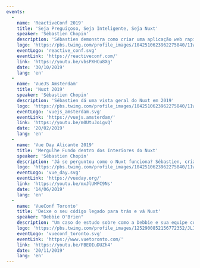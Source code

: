 ```yaml
---
events:
  -
    name: 'ReactiveConf 2019'
    title: 'Seja Preguiçoso, Seja Inteligente, Seja Nuxt'
    speaker: 'Sébastien Chopin'
    description: 'Sébastien demonstra como criar uma aplicação web rapidamente com o uso do Nuxt e explica como ele funciona nos bastidores. Dando para você confiança para a suas próximas aplicações de Vue.'
    logo: 'https://pbs.twimg.com/profile_images/1042510623962275840/1Iw_Mvud_400x400.jpg'
    eventLogo: 'reactive_conf.svg'
    eventLink: 'https://reactiveconf.com/'
    link: 'https://youtu.be/vbsPXHCu8Xg'
    date: '30/10/2019'
    lang: 'en'
  -
    name: 'VueJS Amsterdam'
    title: 'Nuxt 2019'
    speaker: 'Sébastien Chopin'
    description: 'Sébastien dá uma vista geral do Nuxt em 2019'
    logo: 'https://pbs.twimg.com/profile_images/1042510623962275840/1Iw_Mvud_400x400.jpg'
    eventLogo: 'vuejs_amsterdam.svg'
    eventLink: 'https://vuejs.amsterdam/'
    link: 'https://youtu.be/m0UtuJoigvQ'
    date: '20/02/2019'
    lang: 'en'
  -
    name: 'Vue Day Alicante 2019'
    title: 'Mergulhe Fundo dentro dos Interiores do Nuxt'
    speaker: 'Sébastien Chopin'
    description: 'Já se perguntou como o Nuxt funciona? Sébastien, criador do Nuxt explicará como o framework funciona internamente. Dando a você o conhecimento para desfrutar do poder completo do Nuxt e seu ecossistema de módulo.'
    logo: 'https://pbs.twimg.com/profile_images/1042510623962275840/1Iw_Mvud_400x400.jpg'
    eventLogo: 'vue_day.svg'
    eventLink: 'https://vueday.org/'
    link: 'https://youtu.be/mxJlUMFC9Ns'
    date: '14/06/2019'
    lang: 'en'
  -
    name: 'VueConf Toronto'
    title: 'Deixe o seu código legado para trás e vá Nuxt'
    speaker: "Debbie O'Brien"
    description: "Um caso de estudo sobre como a Debbie e sua equipe construiram o sítio para o seu cliente, o que eles usaram e como eles tornam ele o mais otimizado possível e como foram capazes de entregar melhores resultados para os seus clientes e como agora eles deixaram o código legado para trás e foram completamente Nuxt."
    logo: 'https://pbs.twimg.com/profile_images/1252900852156772352/JLIVJ-TC_400x400.jpg'
    eventLogo: 'vueconf_toronto.svg'
    eventLink: 'https://www.vuetoronto.com/'
    link: 'https://youtu.be/FBEOIuDUZh4'
    date: '20/11/2019'
    lang: 'en'
---
```

